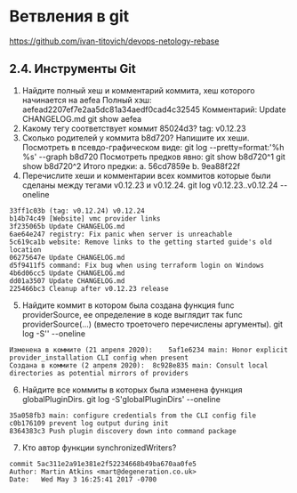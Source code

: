 # Ветвления в git
https://github.com/ivan-titovich/devops-netology-rebase

## 2.4. Инструменты Git

1.  Найдите полный хеш и комментарий коммита, хеш которого начинается на aefea
	Полный хэш: aefead2207ef7e2aa5dc81a34aedf0cad4c32545
	Комментарий: Update CHANGELOG.md
	git show aefea
2.  Какому тегу соответствует коммит 85024d3?
	tag: v0.12.23
3. Сколько родителей у коммита b8d720? Напишите их хеши.
	Посмотреть в псевдо-графическом виде: git log --pretty=format:'%h %s' --graph b8d720
	Посмотреть предков явно:
	git show b8d720^1
	git show b8d720^2
	Итого предки:
	a. 56cd7859e 
	b. 9ea88f22f
4.   Перечислите хеши и комментарии всех коммитов которые были сделаны между тегами v0.12.23 и v0.12.24.
	git log v0.12.23..v0.12.24 --oneline 

	33ff1c03b (tag: v0.12.24) v0.12.24
	b14b74c49 [Website] vmc provider links
	3f235065b Update CHANGELOG.md
	6ae64e247 registry: Fix panic when server is unreachable
	5c619ca1b website: Remove links to the getting started guide's old location
	06275647e Update CHANGELOG.md
	d5f9411f5 command: Fix bug when using terraform login on Windows
	4b6d06cc5 Update CHANGELOG.md
	dd01a3507 Update CHANGELOG.md
	225466bc3 Cleanup after v0.12.23 release

5.   Найдите коммит в котором была создана функция func providerSource, ее определение в коде выглядит так func providerSource(...) (вместо троеточего перечислены аргументы).
	git log -S'' --oneline

	Изменена в коммите (21 апреля 2020):	5af1e6234 main: Honor explicit provider_installation CLI config when present
	Создана в коммите (2 апреля 2020):	8c928e835 main: Consult local directories as potential mirrors of providers


6.   Найдите все коммиты в которых была изменена функция globalPluginDirs.
	git log -S'globalPluginDirs' --oneline

	35a058fb3 main: configure credentials from the CLI config file
	c0b176109 prevent log output during init
	8364383c3 Push plugin discovery down into command package

7.   Кто автор функции synchronizedWriters?

	commit 5ac311e2a91e381e2f52234668b49ba670aa0fe5
	Author: Martin Atkins <mart@degeneration.co.uk>
	Date:   Wed May 3 16:25:41 2017 -0700

